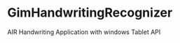 GimHandwritingRecognizer
========================

AIR Handwriting Application with windows Tablet API
